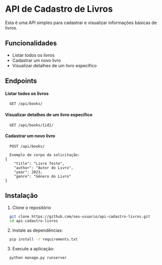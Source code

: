 

# API de Cadastro de Livros

Esta é uma API simples para cadastrar e visualizar informações básicas de livros.

## Funcionalidades

- Listar todos os livros
- Cadastrar um novo livro
- Visualizar detalhes de um livro específico




## Endpoints

#### Listar todos os livros

```http
  GET /api/books/
```

#### Visualizar detalhes de um livro específico

```http
  GET /api/books/{id}/
```

#### Cadastrar um novo livro

```http
  POST /api/books/

  Exemplo de corpo da solicitação:
{
    "title": "Livro Teste",
    "author": "Autor do Livro",
    "year": 2023,
    "genre": "Gênero do Livro"
}
```


## Instalação

1. Clone o repositório

```bash
  git clone https://github.com/seu-usuario/api-cadastro-livros.git
  cd api-cadastro-livros

```
    
2. Instale as dependências:
```bash
  pip install -r requirements.txt

```

3. Execute a aplicação:
```bash
  python manage.py runserver

```
